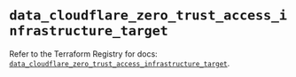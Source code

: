 # `data_cloudflare_zero_trust_access_infrastructure_target`

Refer to the Terraform Registry for docs: [`data_cloudflare_zero_trust_access_infrastructure_target`](https://registry.terraform.io/providers/cloudflare/cloudflare/5.7.0/docs/data-sources/zero_trust_access_infrastructure_target).
